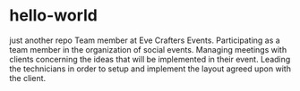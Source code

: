 # hello-world
just another repo
Team member at Eve Crafters Events. 
Participating as a team member in the 
organization of social events. 
Managing meetings with clients concerning 
the ideas that will be implemented in their event. 
Leading the technicians in order to setup and 
implement the layout agreed upon with the client.

